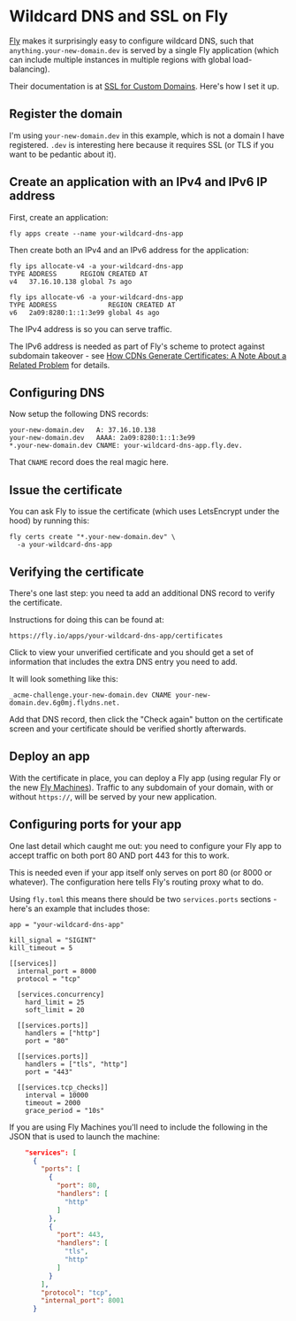# Wildcard DNS and SSL on Fly

[Fly](https://fly.io/) makes it surprisingly easy to configure wildcard DNS, such that `anything.your-new-domain.dev` is served by a single Fly application (which can include multiple instances in multiple regions with global load-balancing).

Their documentation is at [SSL for Custom Domains](https://fly.io/docs/app-guides/custom-domains-with-fly). Here's how I set it up.

## Register the domain

I'm using `your-new-domain.dev` in this example, which is not a domain I have registered. `.dev` is interesting here because it requires SSL (or TLS if you want to be pedantic about it).

## Create an application with an IPv4 and IPv6 IP address

First, create an application:

    fly apps create --name your-wildcard-dns-app

Then create both an IPv4 and an IPv6 address for the application:
```
fly ips allocate-v4 -a your-wildcard-dns-app
TYPE ADDRESS      REGION CREATED AT 
v4   37.16.10.138 global 7s ago     

fly ips allocate-v6 -a your-wildcard-dns-app
TYPE ADDRESS             REGION CREATED AT 
v6   2a09:8280:1::1:3e99 global 4s ago     
```
The IPv4 address is so you can serve traffic.

The IPv6 address is needed as part of Fly's scheme to protect against subdomain takeover - see [How CDNs Generate Certificates: A Note About a Related Problem](https://fly.io/blog/how-cdns-generate-certificates/#a-note-about-a-related-problem) for details.

## Configuring DNS

Now setup the following DNS records:
```
your-new-domain.dev   A: 37.16.10.138
your-new-domain.dev   AAAA: 2a09:8280:1::1:3e99
*.your-new-domain.dev CNAME: your-wildcard-dns-app.fly.dev.
```

That `CNAME` record does the real magic here.

## Issue the certificate

You can ask Fly to issue the certificate (which uses LetsEncrypt under the hood) by running this:
```
fly certs create "*.your-new-domain.dev" \
  -a your-wildcard-dns-app
```

## Verifying the certificate

There's one last step: you need ta add an additional DNS record to verify the certificate.

Instructions for doing this can be found at:

    https://fly.io/apps/your-wildcard-dns-app/certificates

Click to view your unverified certificate and you should get a set of information that includes the extra DNS entry you need to add.

It will look something like this:

    _acme-challenge.your-new-domain.dev CNAME your-new-domain.dev.6g0mj.flydns.net.

Add that DNS record, then click the "Check again" button on the certificate screen and your certificate should be verified shortly afterwards.

## Deploy an app

With the certificate in place, you can deploy a Fly app (using regular Fly or the new [Fly Machines](https://fly.io/blog/fly-machines/)). Traffic to any subdomain of your domain, with or without `https://`, will be served by your new application.

## Configuring ports for your app

One last detail which caught me out: you need to configure your Fly app to accept traffic on both port 80 AND port 443 for this to work.

This is needed even if your app itself only serves on port 80 (or 8000 or whatever). The configuration here tells Fly's routing proxy what to do.

Using `fly.toml` this means there should be two `services.ports` sections - here's an example that includes those:

```
app = "your-wildcard-dns-app"

kill_signal = "SIGINT"
kill_timeout = 5

[[services]]
  internal_port = 8000
  protocol = "tcp"

  [services.concurrency]
    hard_limit = 25
    soft_limit = 20

  [[services.ports]]
    handlers = ["http"]
    port = "80"

  [[services.ports]]
    handlers = ["tls", "http"]
    port = "443"

  [[services.tcp_checks]]
    interval = 10000
    timeout = 2000
    grace_period = "10s"
```
If you are using Fly Machines you'll need to include the following in the JSON that is used to launch the machine:

```json
    "services": [
      {
        "ports": [
          {
            "port": 80,
            "handlers": [
              "http"
            ]
          },
          {
            "port": 443,
            "handlers": [
              "tls",
              "http"
            ]
          }
        ],
        "protocol": "tcp",
        "internal_port": 8001
      }
```
